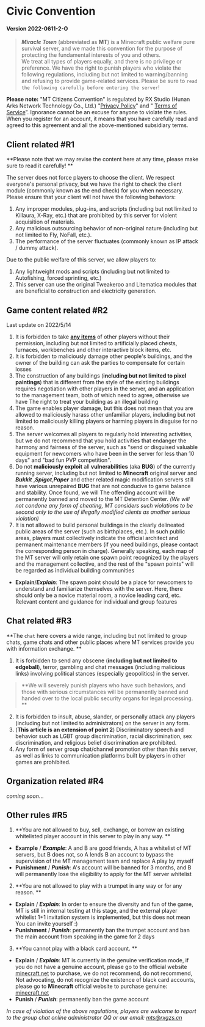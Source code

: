 # **Civic Convention**
#### Version 2022-0611-2-O
> ***Miracle Town*** (abbreviated as **MT**) is a Minecraft public welfare pure survival server, and we made this convention for the purpose of protecting the fundamental interests of you and others. <br>
> We treat all types of players equally, and there is no privilege or preference. We have the right to punish players who violate the following regulations, including but not limited to warning/banning and refusing to provide game-related services. Please be sure to `read the following carefully before entering the server`!

**Please note:** "MT Citizens Convention" is regulated by RX Studio (Hunan Arks Network Technology Co., Ltd.) "[Privacy Policy](https://www.rxgzs.cn/privacy/)" and " [Terms of Service](https://www.rxgzs.cn/clause/)”. Ignorance cannot be an excuse for anyone to violate the rules. When you register for an account, it means that you have carefully read and agreed to this agreement and all the above-mentioned subsidiary terms.

## **Client related #R1**
 **Please note that we may revise the content here at any time, please make sure to read it carefully! **

The server does not force players to choose the client. We respect everyone's personal privacy, but we have the right to check the client module (commonly known as the end check) for you when necessary. Please ensure that your client will not have the following behaviors:

1. Any improper modules, plug-ins, and scripts (including but not limited to Killaura, X-Ray, etc.) that are prohibited by this server for violent acquisition of materials.
2. Any malicious outsourcing behavior of non-original nature (including but not limited to Fly, NoFall, etc.).
3. The performance of the server fluctuates (commonly known as IP attack / dummy attack).


Due to the public welfare of this server, we allow players to:
1. Any lightweight mods and scripts (including but not limited to Autofishing, forced sprinting, etc.)
2. This server can use the original Tweakeroo and Litematica modules that are beneficial to construction and electricity generation.

## **Game content related #R2**
 Last update on 2022/5/14

1. It is forbidden to take <u>**any items**</u> of other players without their permission, including but not limited to artificially placed chests, furnaces, workbenches and other interactive block items, etc.
2. It is forbidden to maliciously damage other people's buildings, and the owner of the building can ask the parties to compensate for certain losses
3. The construction of any buildings (**including but not limited to pixel paintings**) that is different from the style of the existing buildings requires negotiation with other players in the server, and an application to the management team, both of which need to agree, otherwise we have The right to treat your building as an illegal building
4. The game enables player damage, but this does not mean that you are allowed to maliciously harass other unfamiliar players, including but not limited to maliciously killing players or harming players in disguise for no reason.
5. The server welcomes all players to regularly hold interesting activities, but we do not recommend that you hold activities that endanger the harmony and fairness of the server, such as "send or disguised valuable equipment for newcomers who have been in the server for less than 10 days" and "bad fun PVP competition".
6. Do not **maliciously exploit** all **vulnerabilities** (aka **BUG**) of the currently running server, including but not limited to **Minecraft** original server and ***Bukkit*** ,***Spigot***,***Paper*** and other related magic modification servers still have various unrepaired **BUG** that are not conducive to game balance and stability. Once found, we will The offending account will be permanently banned and moved to the MT Detention Center. *(We will not condone any form of cheating, MT considers such violations to be second only to the use of illegally modified clients as another serious violation)*
7. It is not allowed to build personal buildings in the clearly delineated public areas of the server (such as birthplaces, etc.). In such public areas, players must collectively indicate the official architect and permanent maintenance members (if you need buildings, please contact the corresponding person in charge). Generally speaking, each map of the MT server will only retain one spawn point recognized by the players and the management collective, and the rest of the "spawn points" will be regarded as individual building communities
- **Explain**/***Explain***: The spawn point should be a place for newcomers to understand and familiarize themselves with the server. Here, there should only be a novice material room, a novice leading card, etc. Relevant content and guidance for individual and group features

## **Chat related #R3**
 **The `chat` here covers a wide range, including but not limited to group chats, game chats and other public places where MT services provide you with information exchange. **

1. It is forbidden to send any obscene (**including but not limited to edgeball**), terror, gambling and chat messages (including malicious links) involving political stances (especially geopolitics) in the server.
> **We will severely punish players who have such behaviors, and those with serious circumstances will be permanently banned and handed over to the local public security organs for legal processing. **
2. It is forbidden to insult, abuse, slander, or personally attack any players (including but not limited to administrators) on the server in any form.
3. (**This article is an extension of point 2**) Discriminatory speech and behavior such as LGBT group discrimination, racial discrimination, sex discrimination, and religious belief discrimination are prohibited.
4. Any form of server group chat/channel promotion other than this server, as well as links to communication platforms built by players in other games are prohibited.

## **Organization related #R4**
*coming soon*...

## **Other rules #R5**
1. **You are not allowed to buy, sell, exchange, or borrow an existing whitelisted player account in this server to play in any way. **
- **Example** / ***Example***: A and B are good friends, A has a whitelist of MT servers, but B does not, so A lends B an account to bypass the supervision of the MT management team and replace A play by myself
- **Punishment** / ***Punish***: A's account will be banned for 3 months, and B will permanently lose the eligibility to apply for the MT server whitelist
2. **You are not allowed to play with a trumpet in any way or for any reason. **
- **Explain** / ***Explain***: In order to ensure the diversity and fun of the game, MT is still in internal testing at this stage, and the external player whitelist 1+1 invitation system is implemented, but this does not mean You can invite yourself :)
- **Punishment** / ***Punish***: permanently ban the trumpet account and ban the main account from speaking in the game for 2 days
3. **You cannot play with a black card account. **
- **Explain** / ***Explain***: MT is currently in the genuine verification mode, if you do not have a genuine account, please go to the official website [minecraft.net](minecraft.net) to purchase, we do not recommend, do not recommend, Not advocating, do not recognize the existence of black card accounts, please go to **Minecraft** official website to purchase genuine: [minecraft.net](minecraft.net)
- **Punish** / ***Punish***: permanently ban the game account


*In case of violation of the above regulations, players are welcome to report to the group chat online administrator QQ or our email: mts@rxgzs.cn*